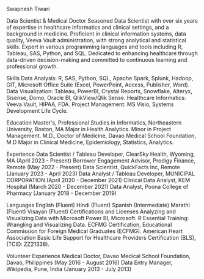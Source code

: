 Swapnesh Tiwari


Data Scientist & Medical Doctor
Seasoned Data Scientist with over six years of expertise in healthcare informatics and clinical settings, and a background in medicine. Proficient in clinical information systems, data quality, Veeva Vault administration, with strong analytical and statistical skills. Expert in various programming languages and tools including R, Tableau, SAS, Python, and SQL. Dedicated to enhancing healthcare through data-driven decision-making and committed to continuous learning and professional growth.

Skills
Data Analysis: R, SAS, Python, SQL, Apache Spark, Splunk, Hadoop, GIT, Microsoft Office Suite (Excel, PowerPoint, Access, Publisher, Word).
Data Visualization: Tableau, PowerBI, Crystal Reports, Snowflake, Alteryx, Sisense, Domo, Oracle BI, QlikView/Qlik Sense.
Healthcare Informatics: Veeva Vault, HIPAA, FDA.
Project Management: MS Visio, Systems Development Life Cycle.


Education
Master's, Professional Studies in Informatics, Northeastern University, Boston, MA
Major in Health Analytics. Minor in Project Management.
M.D., Doctor of Medicine, Davao Medical School Foundation, M.D
Major in Clinical Medicine, Epidemiology, Statistics, Analytics.


Experience
Data Scientist / Tableau Developer, ClearSky Health, Wyoming, MA (April 2023 - Present)
Borrower Engagement Advisor, Prodigy Finance, Remote (May 2022 - Present)
Data Scientist, QuickFacts Inc, Remote (January 2023 - April 2023)
Data Analyst / Tableau Developer, MUNICIPAL CORPORATION (April 2020 - December 2021)
Clinical Data Analyst, KEM Hospital (March 2020 - December 2021)
Data Analyst, Poona College of Pharmacy (January 2018 - December 2019)


Languages
English (Fluent)
Hindi (Fluent)
Spanish (Intermediate)
Marathi (Fluent)
Visayan (Fluent)
Certifications and Licenses
Analyzing and Visualizing Data with Microsoft Power BI, Microsoft.
R Essential Training: Wrangling and Visualizing Data.
ECFMG Certification, Educational Commission for Foreign Medical Graduates (ECFMG).
American Heart Association Basic Life Support for Healthcare Providers Certification (BLS), (TCID: ZZ21338).


Volunteer Experience
Medical Doctor, Davao Medical School Foundation, Davao, Philippines (May 2016 - August 2016)
Data Entry Manager, Wikipedia, Pune, India (January 2013 - July 2013)
